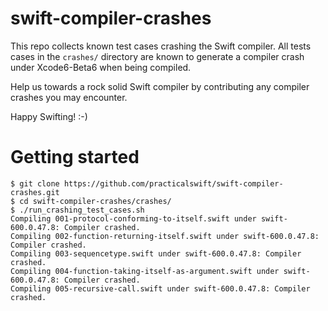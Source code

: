 swift-compiler-crashes
======================

This repo collects known test cases crashing the Swift compiler. All tests cases in the `crashes/` directory are known to generate a compiler crash under Xcode6-Beta6 when being compiled.

Help us towards a rock solid Swift compiler by contributing any compiler crashes you may encounter.

Happy Swifting! :-)

Getting started
===============

```
$ git clone https://github.com/practicalswift/swift-compiler-crashes.git
$ cd swift-compiler-crashes/crashes/
$ ./run_crashing_test_cases.sh
Compiling 001-protocol-conforming-to-itself.swift under swift-600.0.47.8: Compiler crashed.
Compiling 002-function-returning-itself.swift under swift-600.0.47.8: Compiler crashed.
Compiling 003-sequencetype.swift under swift-600.0.47.8: Compiler crashed.
Compiling 004-function-taking-itself-as-argument.swift under swift-600.0.47.8: Compiler crashed.
Compiling 005-recursive-call.swift under swift-600.0.47.8: Compiler crashed.
```
